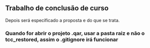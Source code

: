 ## Trabalho de conclusão de curso

Depois será específicado a proposta e do que se trata.

### Quando for abrir o projeto .qar, usar a pasta raiz e não o tcc_restored, assim o .gitignore irá funcionar
